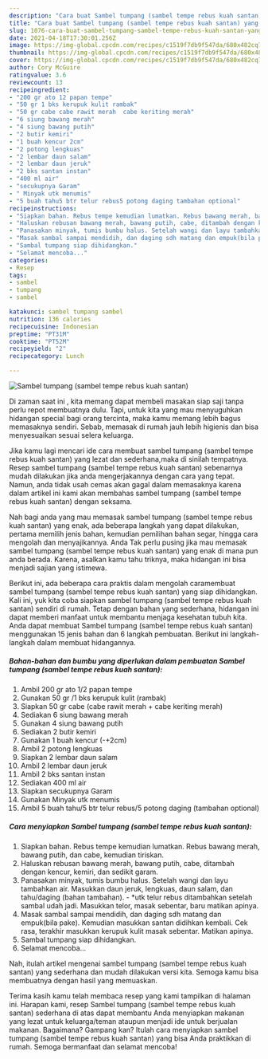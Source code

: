 ```yaml
---
description: "Cara buat Sambel tumpang (sambel tempe rebus kuah santan) yang lezat dan Mudah Dibuat"
title: "Cara buat Sambel tumpang (sambel tempe rebus kuah santan) yang lezat dan Mudah Dibuat"
slug: 1076-cara-buat-sambel-tumpang-sambel-tempe-rebus-kuah-santan-yang-lezat-dan-mudah-dibuat
date: 2021-04-18T17:30:01.256Z
image: https://img-global.cpcdn.com/recipes/c1519f7db9f547da/680x482cq70/sambel-tumpang-sambel-tempe-rebus-kuah-santan-foto-resep-utama.jpg
thumbnail: https://img-global.cpcdn.com/recipes/c1519f7db9f547da/680x482cq70/sambel-tumpang-sambel-tempe-rebus-kuah-santan-foto-resep-utama.jpg
cover: https://img-global.cpcdn.com/recipes/c1519f7db9f547da/680x482cq70/sambel-tumpang-sambel-tempe-rebus-kuah-santan-foto-resep-utama.jpg
author: Cory McGuire
ratingvalue: 3.6
reviewcount: 13
recipeingredient:
- "200 gr ato 12 papan tempe"
- "50 gr 1 bks kerupuk kulit rambak"
- "50 gr cabe cabe rawit merah  cabe keriting merah"
- "6 siung bawang merah"
- "4 siung bawang putih"
- "2 butir kemiri"
- "1 buah kencur 2cm"
- "2 potong lengkuas"
- "2 lembar daun salam"
- "2 lembar daun jeruk"
- "2 bks santan instan"
- "400 ml air"
- "secukupnya Garam"
- " Minyak utk menumis"
- "5 buah tahu5 btr telur rebus5 potong daging tambahan optional"
recipeinstructions:
- "Siapkan bahan. Rebus tempe kemudian lumatkan. Rebus bawang merah, bawang putih, dan cabe, kemudian tiriskan."
- "Haluskan rebusan bawang merah, bawang putih, cabe, ditambah dengan kencur, kemiri, dan sedikit garam."
- "Panasakan minyak, tumis bumbu halus. Setelah wangi dan layu tambahkan air. Masukkan daun jeruk, lengkuas, daun salam, dan tahu/daging (bahan tambahan).  *utk telur rebus ditambahkan setelah sambal udah jadi. Masukkan telor, masak sebentar, baru matikan apinya."
- "Masak sambal sampai mendidih, dan daging sdh matang dan empuk(bila pake). Kemudian masukkan santan didihkan kembali. Cek rasa, terakhir masukkan kerupuk kulit masak sebentar. Matikan apinya."
- "Sambal tumpang siap dihidangkan."
- "Selamat mencoba..."
categories:
- Resep
tags:
- sambel
- tumpang
- sambel

katakunci: sambel tumpang sambel 
nutrition: 136 calories
recipecuisine: Indonesian
preptime: "PT31M"
cooktime: "PT52M"
recipeyield: "2"
recipecategory: Lunch

---
```



![Sambel tumpang (sambel tempe rebus kuah santan)](https://img-global.cpcdn.com/recipes/c1519f7db9f547da/680x482cq70/sambel-tumpang-sambel-tempe-rebus-kuah-santan-foto-resep-utama.jpg)

Di zaman  saat ini , kita memang dapat membeli masakan siap saji tanpa perlu repot membuatnya dulu. Tapi, untuk kita yang mau menyuguhkan hidangan special bagi orang tercinta, maka kamu memang lebih bagus memasaknya sendiri. Sebab, memasak di rumah jauh lebih higienis dan bisa menyesuaikan sesuai selera keluarga.

Jika kamu lagi mencari ide cara membuat sambel tumpang (sambel tempe rebus kuah santan) yang lezat dan sederhana,maka di sinilah tempatnya. Resep sambel tumpang (sambel tempe rebus kuah santan)  sebenarnya mudah dilakukan jika anda mengerjakannya dengan cara yang tepat. Namun, anda tidak usah cemas akan gagal dalam memasaknya 
karena dalam artikel ini kami akan membahas sambel tumpang (sambel tempe rebus kuah santan) dengan seksama.  



Nah bagi anda yang mau memasak sambel tumpang (sambel tempe rebus kuah santan) yang enak, ada beberapa langkah yang dapat dilakukan, pertama memilih jenis bahan, kemudian pemilihan bahan segar, hingga cara mengolah dan menyajikannya. Anda Tak perlu pusing jika mau memasak sambel tumpang (sambel tempe rebus kuah santan) yang enak di mana pun anda berada. Karena, asalkan kamu  tahu triknya, maka hidangan ini bisa menjadi sajian yang istimewa.

Berikut ini, ada beberapa cara praktis  dalam mengolah caramembuat sambel tumpang (sambel tempe rebus kuah santan) yang siap dihidangkan. Kali ini, yuk kita coba siapkan sambel tumpang (sambel tempe rebus kuah santan) sendiri di rumah. Tetap dengan bahan yang sederhana, hidangan ini dapat memberi manfaat untuk membantu menjaga kesehatan tubuh kita. Anda dapat membuat Sambel tumpang (sambel tempe rebus kuah santan) menggunakan 15 jenis bahan dan 6 langkah pembuatan. Berikut ini langkah-langkah dalam membuat hidangannya.

<!--inarticleads1-->

##### Bahan-bahan dan bumbu yang diperlukan dalam pembuatan Sambel tumpang (sambel tempe rebus kuah santan):

1. Ambil 200 gr ato 1/2 papan tempe
1. Gunakan 50 gr /1 bks kerupuk kulit (rambak)
1. Siapkan 50 gr cabe (cabe rawit merah + cabe keriting merah)
1. Sediakan 6 siung bawang merah
1. Gunakan 4 siung bawang putih
1. Sediakan 2 butir kemiri
1. Gunakan 1 buah kencur (-+2cm)
1. Ambil 2 potong lengkuas
1. Siapkan 2 lembar daun salam
1. Ambil 2 lembar daun jeruk
1. Ambil 2 bks santan instan
1. Sediakan 400 ml air
1. Siapkan secukupnya Garam
1. Gunakan  Minyak utk menumis
1. Ambil 5 buah tahu/5 btr telur rebus/5 potong daging (tambahan optional)




<!--inarticleads2-->

##### Cara menyiapkan Sambel tumpang (sambel tempe rebus kuah santan):

1. Siapkan bahan. Rebus tempe kemudian lumatkan. Rebus bawang merah, bawang putih, dan cabe, kemudian tiriskan.
1. Haluskan rebusan bawang merah, bawang putih, cabe, ditambah dengan kencur, kemiri, dan sedikit garam.
1. Panasakan minyak, tumis bumbu halus. Setelah wangi dan layu tambahkan air. Masukkan daun jeruk, lengkuas, daun salam, dan tahu/daging (bahan tambahan).  - *utk telur rebus ditambahkan setelah sambal udah jadi. Masukkan telor, masak sebentar, baru matikan apinya.
1. Masak sambal sampai mendidih, dan daging sdh matang dan empuk(bila pake). Kemudian masukkan santan didihkan kembali. Cek rasa, terakhir masukkan kerupuk kulit masak sebentar. Matikan apinya.
1. Sambal tumpang siap dihidangkan.
1. Selamat mencoba...




Nah, itulah artikel mengenai  sambel tumpang (sambel tempe rebus kuah santan)  yang sederhana dan mudah dilakukan versi kita. Semoga kamu bisa membuatnya dengan hasil yang memuaskan. 

Terima kasih kamu telah membaca resep yang kami tampilkan di halaman ini. Harapan kami, resep  Sambel tumpang (sambel tempe rebus kuah santan) sederhana di atas dapat membantu Anda menyiapkan makanan yang lezat untuk keluarga/teman ataupun menjadi ide untuk berjualan makanan. Bagaimana? Gampang kan? Itulah cara menyiapkan sambel tumpang (sambel tempe rebus kuah santan) yang bisa Anda praktikkan di rumah. Semoga bermanfaat dan selamat mencoba!


